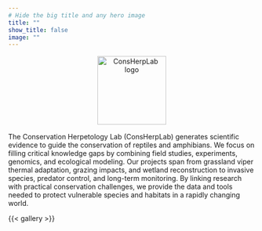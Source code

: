 ```yaml
---
# Hide the big title and any hero image
title: ""
show_title: false
image: ""
---
```


<div style="text-align:center; margin: 1rem 0;">
  <img src="/images/consherplab_logo-01.jpg" alt="ConsHerpLab logo" width="140" height="140" />
</div>

The Conservation Herpetology Lab (ConsHerpLab) generates scientific evidence to guide the conservation of reptiles and amphibians. We focus on filling critical knowledge gaps by combining field studies, experiments, genomics, and ecological modeling. Our projects span from grassland viper thermal adaptation, grazing impacts, and wetland reconstruction to invasive species, predator control, and long-term monitoring. By linking research with practical conservation challenges, we provide the data and tools needed to protect vulnerable species and habitats in a rapidly changing world.

{{< gallery >}}
